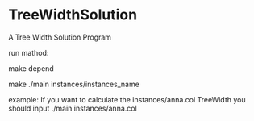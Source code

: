 # TreeWidthSolution
A Tree Width Solution Program

run mathod:

make depend

make
./main instances/instances_name

example:
If you want to calculate the instances/anna.col TreeWidth
you should input ./main instances/anna.col
